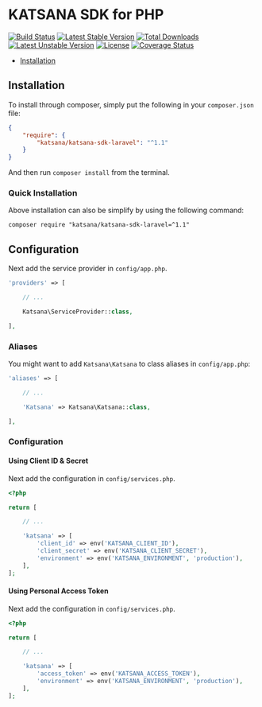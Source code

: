 KATSANA SDK for PHP
==============

[![Build Status](https://travis-ci.org/katsana/katsana-sdk-laravel.svg?branch=master)](https://travis-ci.org/katsana/katsana-sdk-laravel)
[![Latest Stable Version](https://poser.pugx.org/katsana/katsana-sdk-laravel/v/stable)](https://packagist.org/packages/katsana/katsana-sdk-laravel)
[![Total Downloads](https://poser.pugx.org/katsana/katsana-sdk-laravel/downloads)](https://packagist.org/packages/katsana/katsana-sdk-laravel)
[![Latest Unstable Version](https://poser.pugx.org/katsana/katsana-sdk-laravel/v/unstable)](https://packagist.org/packages/katsana/katsana-sdk-laravel)
[![License](https://poser.pugx.org/katsana/katsana-sdk-laravel/license)](https://packagist.org/packages/katsana/katsana-sdk-laravel)
[![Coverage Status](https://coveralls.io/repos/github/katsana/katsana-sdk-laravel/badge.svg?branch=master)](https://coveralls.io/github/katsana/katsana-sdk-laravel?branch=master)

* [Installation](#installation)

## Installation

To install through composer, simply put the following in your `composer.json` file:

```json
{
    "require": {
        "katsana/katsana-sdk-laravel": "^1.1"
    }
}
```

And then run `composer install` from the terminal.

### Quick Installation

Above installation can also be simplify by using the following command:

    composer require "katsana/katsana-sdk-laravel=^1.1"

## Configuration

Next add the service provider in `config/app.php`.

```php
'providers' => [

    // ...

    Katsana\ServiceProvider::class,

],
```

### Aliases

You might want to add `Katsana\Katsana` to class aliases in `config/app.php`:

```php
'aliases' => [

    // ...

    'Katsana' => Katsana\Katsana::class,

],
```

### Configuration

#### Using Client ID & Secret

Next add the configuration in `config/services.php`.

```php
<?php 

return [

    // ...

    'katsana' => [
        'client_id' => env('KATSANA_CLIENT_ID'),
        'client_secret' => env('KATSANA_CLIENT_SECRET'),
        'environment' => env('KATSANA_ENVIRONMENT', 'production'),
    ],
];
```

#### Using Personal Access Token

Next add the configuration in `config/services.php`.

```php
<?php 

return [

    // ...

    'katsana' => [
        'access_token' => env('KATSANA_ACCESS_TOKEN'),
        'environment' => env('KATSANA_ENVIRONMENT', 'production'),
    ],
];
```
